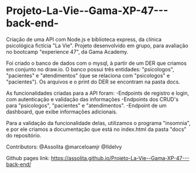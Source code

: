 # Projeto-La-Vie--Gama-XP-47---back-end-

Criação de uma API com Node.js e biblioteca express, da clínica psicológica fictícia "La Vie". 
Projeto desenvolvido em grupo, para avaliação no bootcamp "experience 47", da Gama Academy.

Foi criado o banco de dados com o mysql, à partir de um DER que criamos em conjunto no draw.io.
  O banco possui três entidades: "psicologos", "pacientes" e "atendimentos" (que se relaciona com "psicologos" e "pacientes").
 Os arquivos e o print do DER se encontram na pasta docs.


As funcionalidades criadas para a API foram:
  -Endpoints de registro e login, com autenticação e validação das informações
  -Endpoints dos CRUD's para "psicologos", "pacientes" e "atendimentos".
  -Endpoint de um dashboard, que exibe informações adicionais.
  
  Para a validação da funcionalidade delas, utilizamos o programa "insomnia", e por ele criamos a documentação que está no index.html da pasta "docs" do repositório.


Contributors:
@Assolita
@marceloamjr
@Ildelvy

Github pages link:
https://assolita.github.io/Projeto-La-Vie--Gama-XP-47---back-end/
